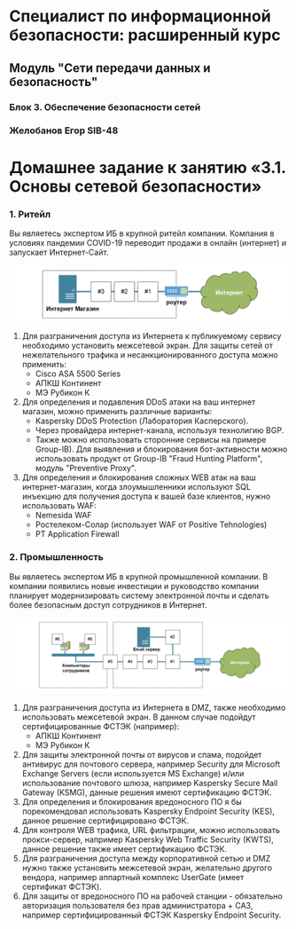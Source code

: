 # Специалист по информационной безопасности: расширенный курс
## Модуль "Сети передачи данных и безопасность"
### Блок 3. Обеспечение безопасности сетей
### Желобанов Егор SIB-48

# Домашнее задание к занятию «3.1. Основы сетевой безопасности»

### 1. Ритейл

Вы являетесь экспертом ИБ в крупной ритейл компании. Компания в условиях пандемии COVID-19 переводит продажи в онлайн (интернет) и запускает Интернет-Сайт.

![](assets/retail.png)

1. Для разграничения доступа из Интернета к публикуемому сервису необходимо установить межсетевой экран. Для защиты сетей от нежелательного трафика и несанкционированного доступа можно применить:
    * Cisco ASA 5500 Series
    * АПКШ Континент
    * МЭ Рубикон К
2. Для определения и подавления DDoS атаки на ваш интернет магазин, можно применить различные варианты:
    * Kaspersky DDoS Protection (Лаборатория Касперского).
    * Через провайдера интернет-канала, используя технолигию BGP.
    * Также можно использовать сторонние сервисы на примере Group-IB). Для выявления и блокирования бот-активности можно использовать продукт от Group-IB "Fraud Hunting Platform", модуль "Preventive Proxy".
3. Для определения и блокирования сложных WEB атак на ваш интернет-магазин, когда злоумышленники используют SQL инъекцию для получения доступа к вашей базе клиентов, нужно использовать WAF:
    * Nemesida WAF
    * Ростелеком-Солар (использует WAF от Positive Tehnologies)
    * PT Application Firewall

### 2. Промышленность

Вы являетесь экспертом ИБ в крупной промышленной компании. В компании появились новые инвестиции и руководство компании планирует модернизировать систему электронной почты и сделать более безопасным доступ сотрудников в Интернет.

![](assets/industry.png)

1. Для разграничения доступа из Интернета в DMZ, также необходимо использовать межсетевой экран. В данном случае подойдут сертифицированные ФСТЭК (например):
   * АПКШ Континент
   * МЭ Рубикон К
2. Для защиты электронной почты от вирусов и спама, подойдет антивирус для почтового сервера, например Security для Microsoft Exchange Servers (если используется MS Exchange) и/или использование почтового шлюза, например Kaspersky Secure Mail Gateway (KSMG), данные решения имеют сертификацию ФСТЭК.
3. Для определения и блокирования вредоносного ПО я бы порекомендовал использовать Kaspersky Endpoint Security (KES), данное решение сертифицировано ФСТЭК.
4. Для контроля WEB трафика, URL фильтрации, можно использовать прокси-сервер, например Kaspersky Web Traffic Security (KWTS), данное решение также имеет сертификацию ФСТЭК.
5. Для разграничения доступа между корпоративной сетью и DMZ нужно также установить межсетевой экран, желательно другого вендора, например аппартный комплекс UserGate (имеет сертификат ФСТЭК).
6. Для защиты от вредоносного ПО на рабочей станции - обязательно авторизация пользователя без прав администратора + САЗ, например сертифицированный ФСТЭК Kaspersky Endpoint Security.
